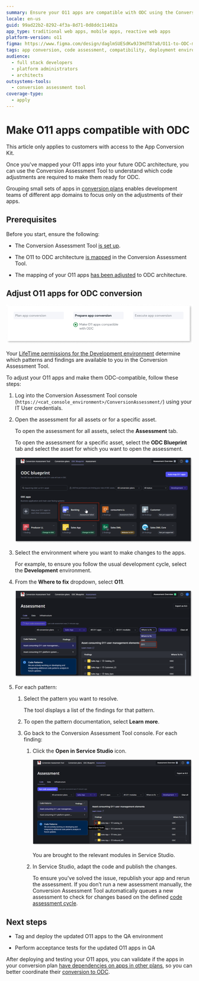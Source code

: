 ```yaml
---
summary: Ensure your O11 apps are compatible with ODC using the Conversion Assessment Tool for code assessment and adjustments.
locale: en-us
guid: 99ad22b2-8292-4f3a-8d71-0d8ddc11402a
app_type: traditional web apps, mobile apps, reactive web apps
platform-version: o11
figma: https://www.figma.com/design/daglmSUESdKw9J3HdT87a8/O11-to-ODC-migration?node-id=2041-594
tags: app conversion, code assessment, compatibility, deployment environments, application architecture
audience:
  - full stack developers
  - platform administrators
  - architects
outsystems-tools:
  - conversion assessment tool
coverage-type:
  - apply
---
```


# Make O11 apps compatible with ODC

<div class="info" markdown="1">

This article only applies to customers with access to the App Conversion Kit.

</div>

Once you've mapped your O11 apps into your future ODC architecture, you can use the Conversion Assessment Tool to understand which code adjustments are required to make them ready for ODC.

Grouping small sets of apps in [conversion plans](../plan/plan-define-migration-plans.md) enables development teams of different app domains to focus only on the adjustments of their apps.

## Prerequisites

Before you start, ensure the following:

* The Conversion Assessment Tool [is set up](../setup-assessement-tool.md).

* The O11 to ODC architecture [is mapped](../plan/plan-map-apps.md) in the Conversion Assessment Tool.

* The mapping of your O11 apps [has been adjusted](../plan/plan-assess-refactor.md) to ODC architecture.

## Adjust O11 apps for ODC conversion

![Diagram showing the Adapt O11 apps for ODC conversion step in the conversion process.](images/prepare-make-o11-apps-diag.png "Adapt O11 apps for ODC conversion diagram")

<div class="info" markdown="1">

Your [LifeTime permissions for the Development environment](../plan/mat-permissions.md#assessment-findings) determine which patterns and findings are available to you in the Conversion Assessment Tool.

</div>

To adjust your O11 apps and make them ODC-compatible, follow these steps:

1. Log into the Conversion Assessment Tool console (`https://<cat_console_environment>/ConversionAssessment/`) using your IT User credentials.

1. Open the assessment for all assets or for a specific asset.

    To open the assessment for all assets, select the **Assessment** tab.

    To open the assessment for a specific asset, select the **ODC Blueprint** tab and select the asset for which you want to open the assessment.

    ![Screenshot of clicking an asset in the Assessment tool to open its assessment.](images/select-asset-at.png "Open an asset's assessment")

1. Select the environment where you want to make changes to the apps.

    For example, to ensure you follow the usual development cycle, select the **Development** environment.

1. From the **Where to fix** dropdown, select **O11**.

    ![Screenshot of filtering where to fix the app modules.](images/filter-fix-at.png "Filter where to fix the issue")

1. For each pattern:

    1. Select the pattern you want to resolve.

        The tool displays a list of the findings for that pattern.

    1. To open the pattern documentation,  select **Learn more**.

    1. Go back to the Conversion Assessment Tool console. For each finding:

        1. Click the **Open in Service Studio** icon.

            ![Screenshot of how to open the finding in Service Studio.](images/open-finding-at.png "Open Service Studio from the list of findings")

            You are brought to the relevant modules in Service Studio.

        1. In Service Studio, adapt the code and publish the changes.

            <div class="info" markdown="1">

            To ensure you've solved the issue, republish your app and rerun the assessment. If you don’t run a new assessment manually, the Conversion Assessment Tool automatically queues a new assessment to check for changes based on the defined [code assessment cycle](../setup-assessement-tool.md#cycles).

            </div>

## Next steps

* Tag and deploy the updated O11 apps to the QA environment

* Perform acceptance tests for the updated O11 apps in QA

After deploying and testing your O11 apps, you can validate if the apps in your conversion plan [have dependencies on apps in other plans](../plan/plan-define-migration-plans.md#dependencies), so you can better coordinate their [conversion to ODC](../execute/execute-intro.md).

